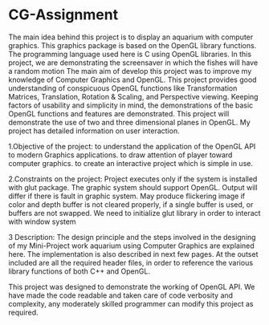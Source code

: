 # CG-Assignment
The main idea behind this project is to display an aquarium with computer graphics. This graphics package is based on the OpenGL library functions. The programming language used here is C using OpenGL libraries. In this project, we are demonstrating the screensaver in which the fishes will have a random motion
The main aim of develop this project was to improve my knowledge of Computer Graphics and OpenGL. This project provides good understanding of conspicuous OpenGL functions like Transformation Matrices, Translation, Rotation & Scaling, and Perspective viewing. Keeping factors of usability and simplicity in mind, the demonstrations of the basic OpenGL functions and features are demonstrated. This project will demonstrate the use of two and three dimensional planes in OpenGL. My project has detailed information on user interaction.


1.Objective of the project: to understand the application of the OpenGL API to modern Graphics applications. to draw attention of player toward computer graphics. to create an interactive project which is simple in use.

2.Constraints on the project: Project executes only if the system is installed with glut package. The graphic system should support OpenGL. Output will differ if there is fault in graphic system. May produce flickering image if color and depth buffer is not cleared properly, if a single buffer is used, or buffers are not swapped. We need to initialize glut library in order to interact with window system

3 Description: The design principle and the steps involved in the designing of my Mini-Project work aquarium using Computer Graphics are explained here. The implementation is also described in next few pages. At the outset included are all the required header files, in order to reference the various library functions of both C++ and OpenGL.

This project was designed to demonstrate the working of OpenGL API. We have made the code readable and taken care of code verbosity and complexity, any moderately skilled programmer can modify this project as required.
